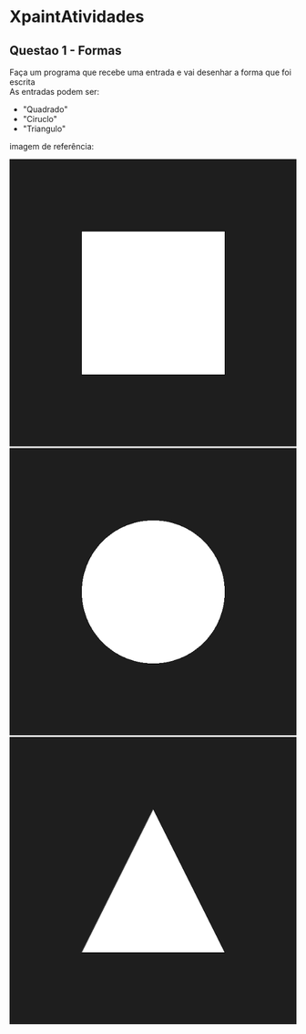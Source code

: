 # XpaintAtividades

## Questao 1 - Formas
Faça um programa que recebe uma entrada e vai desenhar a forma que foi escrita
<br>As entradas podem ser: 
- "Quadrado"
- "Ciruclo"
- "Triangulo"

<p>imagem de referência:</p>

![Referencia_Atividade1](https://github.com/sheiely/XpaintAtividades/blob/main/Formas/exemplos/quadrado.png)
![Referencia_Atividade1](https://github.com/sheiely/XpaintAtividades/blob/main/Formas/exemplos/Circulo.png)
![Referencia_Atividade1](https://github.com/sheiely/XpaintAtividades/blob/main/Formas/exemplos/triangulo.png)

